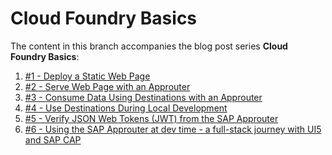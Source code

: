 # Cloud Foundry Basics

The content in this branch accompanies the blog post series **Cloud Foundry Basics**:

1. [#1 - Deploy a Static Web Page](https://blogs.sap.com/2022/06/10/sap-tech-bytes-deploy-a-static-web-page-cloud-foundry-basics-1/)
1. [#2 - Serve Web Page with an Approuter](https://blogs.sap.com/2022/06/17/sap-tech-bytes-serve-web-page-with-an-approuter-cloud-foundry-basics-2/)
1. [#3 - Consume Data Using Destinations with an Approuter](https://blogs.sap.com/2022/08/03/sap-tech-bytes-consume-data-using-destinations-with-an-approuter-cloud-foundry-basics-3/)
1. [#4 - Use Destinations During Local Development](https://blogs.sap.com/2023/02/14/sap-tech-bytes-using-destinations-during-local-development-cloud-foundry-basics-4/)
1. [#5 - Verify JSON Web Tokens (JWT) from the SAP Approuter](https://blogs.sap.com/2023/05/10/sap-tech-bytes-verify-json-web-tokens-jwt-from-the-sap-approuter-cloud-foundry-basics-5/)
1. [#6 - Using the SAP Approuter at dev time - a full-stack journey with UI5 and SAP CAP]()
